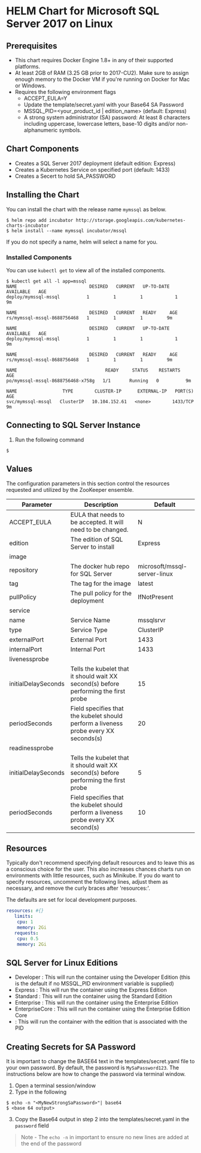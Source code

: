 # HELM Chart for Microsoft SQL Server 2017 on Linux

## Prerequisites
 * This chart requires Docker Engine 1.8+ in any of their supported platforms.
 * At least 2GB of RAM (3.25 GB prior to 2017-CU2). Make sure to assign enough memory to the Docker VM if you're running on Docker for Mac or Windows.
 * Requires the following environment flags
   - ACCEPT_EULA=Y
   - Update the template/secret.yaml with your Base64 SA Password
   - MSSQL_PID=<your_product_id | edition_name> (default: Express)
   - A strong system administrator (SA) password: At least 8 characters including uppercase, lowercase letters, base-10 digits and/or non-alphanumeric symbols.

## Chart Components
 * Creates a SQL Server 2017 deployment (default edition: Express)
 * Creates a Kubernetes Service on specified port (default: 1433)
 * Creates a Secert to hold SA_PASSWORD

 ## Installing the Chart
You can install the chart with the release name `mymssql` as below.

```console
$ helm repo add incubator http://storage.googleapis.com/kubernetes-charts-incubator
$ helm install --name mymssql incubator/mssql
```

If you do not specify a name, helm will select a name for you.

### Installed Components
You can use `kubectl get` to view all of the installed components.

```console{%raw}
$ kubectl get all -l app=mssql
NAME                           DESIRED   CURRENT   UP-TO-DATE   AVAILABLE   AGE
deploy/mymssql-mssql          1         1         1            1           9m

NAME                           DESIRED   CURRENT   READY     AGE
rs/mymssql-mssql-8688756468   1         1         1         9m

NAME                           DESIRED   CURRENT   UP-TO-DATE   AVAILABLE   AGE
deploy/mymssql-mssql          1         1         1            1           9m

NAME                           DESIRED   CURRENT   READY     AGE
rs/mymssql-mssql-8688756468   1         1         1         9m

NAME                                 READY     STATUS    RESTARTS   AGE
po/mymssql-mssql-8688756468-x758g   1/1       Running   0          9m

NAME                 TYPE        CLUSTER-IP      EXTERNAL-IP   PORT(S)    AGE
svc/mymssql-mssql   ClusterIP   10.104.152.61   <none>        1433/TCP   9m

```

## Connecting to SQL Server Instance
1.  Run the following command
```console
$ 
```

## Values
The configuration parameters in this section control the resources requested and utilized by the ZooKeeper ensemble.

| Parameter | Description | Default |
| --------- | ----------- | ------- |
| ACCEPT_EULA | EULA that needs to be accepted.  It will need to be changed. | N |
| edition | The edition of SQL Server to install | Express |
| image | |  |
| repository | The docker hub repo for SQL Server | microsoft/mssql-server-linux |
| tag | The tag for the image | latest |
| pullPolicy | The pull policy for the deployment | IfNotPresent |
| service | | |
| name | Service Name | mssqlsrvr |
| type | Service Type | ClusterIP |
| externalPort | External Port | 1433 |
| internalPort | Internal Port | 1433 |
| livenessprobe | | |
| initialDelaySeconds | Tells the kubelet that it should wait XX second(s) before performing the first probe | 15 |
| periodSeconds | Field specifies that the kubelet should perform a liveness probe every XX seconds(s) | 20 |
| readinessprobe | | |
| initialDelaySeconds | Tells the kubelet that it should wait XX second(s) before performing the first probe | 5 |
| periodSeconds | Field specifies that the kubelet should perform a liveness probe every XX second(s) | 10 | 

## Resources
Typically don't recommend specifying default resources and to leave this as a conscious
choice for the user. This also increases chances charts run on environments with little
resources, such as Minikube. If you do want to specify resources, uncomment the following
lines, adjust them as necessary, and remove the curly braces after 'resources:'.

The defaults are set for local development purposes.
```yaml
resources: #{}
   limits:
    cpu: 1
    memory: 2Gi
   requests:
    cpu: 0.5
    memory: 2Gi
```
## SQL Server for Linux Editions
 * Developer : This will run the container using the Developer Edition (this is the default if no MSSQL_PID environment variable is supplied)
 * Express : This will run the container using the Express Edition
 * Standard : This will run the container using the Standard Edition
 * Enterprise : This will run the container using the Enterprise Edition
 * EnterpriseCore : This will run the container using the Enterprise Edition Core
 * <valid product id> : This will run the container with the edition that is associated with the PID

## Creating Secrets for SA Password
It is important to change the BASE64 text in the templates/secret.yaml file to your own password.  By default, the password is `MySaPassword123`.  The instructions below are how to change the password via terminal window.
1.  Open a terminal session/window
2.  Type in the following
```console
$ echo -n "<MyNewStrongSaPassword>"| base64
$ <base 64 output>
```
3.  Copy the Base64 output in step 2 into the templates/secret.yaml in the `password` field
> Note - The `echo -n` in important to ensure no new lines are added at the end of the password
